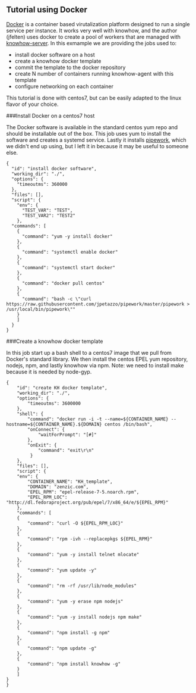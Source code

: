 Tutorial using Docker
------------------------

[Docker](https://www.docker.com/) is a container based virutalization platform designed to run a single service per instance.  It works very well with knowhow, and the author (jfelten) uses docker to create a pool of workers that are managed with [knowhow-server](https://github.com/jfelten/knowhow-server).  In this exmample we are providing the jobs used to:

* install docker software on a host
* create a knowhow docker template
* commit the template to the docker repository
* create N number of containers running knowhow-agent with this template
* configure networking on each container

This tutorial is done with centos7, but can be easily adapted to the linux flavor of your choice.

###Install Docker on a centos7 host

The Docker software is available in the standard centos yum repo and should be installable out of the box.  This job uses yum to install the software and creates a systemd service.  Lastly it installs [pipework](https://github.com/jpetazzo/pipework), which we didn't end up using, but I left it in because it may be useful to someone else.

    {
      "id": "install docker software",
      "working_dir": "./",
      "options": {
        "timeoutms": 360000
      },
      "files": [],
      "script": {
        "env": {
          "TEST_VAR": "TEST",
          "TEST_VAR2": "TEST2"
        },
      "commands": [
        {
          "command": "yum -y install docker"
        },
        {
          "command": "systemctl enable docker"
        },
        {
          "command": "systemctl start docker"
        },
        {
          "command": "docker pull centos"
        },
        {
          "command": "bash -c \"curl https://raw.githubusercontent.com/jpetazzo/pipework/master/pipework > /usr/local/bin/pipework\""
        }
        ]
      }
    }
    
###Create a knowhow docker template

In this job start up a bash shell to a centos7 image that we pull from Docker's standard library.  We then install the centos EPEL yum repository, nodejs, npm, and lastly knowhow via npm.  Note: we need to install make because it is needed by node-gyp.

    {
        "id": "create KH docker template",
        "working_dir": "./",
        "options": {
            "timeoutms": 3600000
        },
        "shell": {
            "command": "docker run -i -t --name=${CONTAINER_NAME} --hostname=${CONTAINER_NAME}.${DOMAIN} centos /bin/bash",
            "onConnect": {
                "waitForPrompt": "[#]"
            },
            "onExit": {
                "command": "exit\r\n"
             }
        },
        "files": [],
        "script": {
        "env": {
            "CONTAINER_NAME": "KH_template",
            "DOMAIN": "zenzic.com",
            "EPEL_RPM": "epel-release-7-5.noarch.rpm",
            "EPEL_RPM_LOC": "http://dl.fedoraproject.org/pub/epel/7/x86_64/e/${EPEL_RPM}"
        },
        "commands": [
        {
            "command": "curl -O ${EPEL_RPM_LOC}"
        },
        {
            "command": "rpm -ivh --replacepkgs ${EPEL_RPM}"
        },
        {
            "command": "yum -y install telnet mlocate"
        },
        {
            "command": "yum update -y"
        },
        {
            "command": "rm -rf /usr/lib/node_modules"
        },
        {
            "command": "yum -y erase npm nodejs"
        },
        {
            "command": "yum -y install nodejs npm make"
        },
        {
            "command": "npm install -g npm"
        },
        {
            "command": "npm update -g"
        },
        {
            "command": "npm install knowhow -g"
        }
        ]
    }
    }





